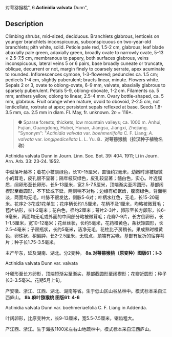 对萼猕猴桃",
6.**Actinidia valvata** Dunn",

## Description
Climbing shrubs, mid-sized, deciduous. Branchlets glabrous, lenticels on younger branchlets inconspicuous, subconspicuous on two-year-old branchlets; pith white, solid. Petiole pale red, 1.5-2 cm, glabrous; leaf blade abaxially pale green, adaxially green, broadly ovate to narrowly ovate, 5-13 × 2.5-7.5 cm, membranous to papery, both surfaces glabrous, veins inconspicuous, lateral veins 5 or 6 pairs, base broadly cuneate or truncate, oblique, decurrent or not, margin finely to coarsely serrate, apex acuminate to rounded. Inflorescences cymose, 1-3-flowered; peduncles ca. 1.5 cm; pedicels 1-4 cm, slightly puberulent; bracts linear, minute. Flowers white. Sepals 2 or 3, ovate to oblong-ovate, 6-9 mm, valvate, abaxially glabrous to sparsely puberulent. Petals 5-9, oblong-obovate, 1-2 cm. Filaments ca. 5 mm; anthers yellow, oblong to linear, 2.5-4 mm. Ovary bottle-shaped, ca. 5 mm, glabrous. Fruit orange when mature, ovoid to obovoid, 2-2.5 cm, not lenticellate, rostrate at apex; persistent sepals reflexed at base. Seeds 1.8-3.5 mm, ca. 2.5 mm in diam. Fl. May, fr. unknown. 2*n* = 116*.

> ●  Sparse forests, thickets, low mountain valleys; ca. 1000 m. Anhui, Fujian, Guangdong, Hubei, Hunan, Jiangsu, Jiangxi, Zhejiang.
  "Synonym": "*Actinidia valvata* var. *boehmeriifolia* C. F. Liang; *A. valvata* var. *longipedicellata* L. L. Yu.
**8．对萼猕猴桃（拉汉种子植物名称）**

Actinidia valvata Dunn in Journ. Linn. Soc. Bot. 39: 404. 1911; Li in Journ. Arn. Arb. 33: 23-24. 1952.

中型落叶藤本；着花小枝淡绿色，长10-15厘米，直径约2毫米，幼嫩时薄被极微小的茸毛，皮孔很不显著；隔年枝灰绿色，皮孔较显著；髓白色，实心。叶近膜质，阔卵形至长卵形，长5-13厘米，宽2.5-7.5厘米，顶端渐尖至浑圆形，基部阔楔形至截圆形，不下延或下延，两侧稍不对称；边缘有细锯齿，腹面绿色，背面稍淡，两面均无毛，叶脉不很发达，侧脉5-6对；叶柄水红色，无毛，长15-20毫米。花序2-3花或1花单生；花序柄长约1.5厘米，花柄不及1厘米，均略被微茸毛；苞片钻形，长1-2毫米；花白色，径约2厘米；萼片2-3片，卵形至长方卵形，长6-9毫米，两面均无毛或外面的中间部分略被微茸毛；花瓣7-9片，长方倒卵形，长1-1.5厘米，宽10-12毫米；花丝丝状，长约5毫米，花药橙黄色，条状矩圆形，长2.5-4毫米；子房瓶状，长约5毫米，洁净无毛，花柱比子房稍长。果成熟时橙黄色，卵珠状，稍偏肿，长2-2.5厘米，无斑点，顶端有尖喙，基部有反折的宿存萼片；种子长1.75-3.5毫米。

主产华东，延及湖南、湖北。分2变种。
**8a.对萼猕猴桃（原变种）图版61：l-3**

Actinidia valvata Dunn var. valvata

叶卵形至长方卵形，顶端短渐尖至渐尖，基部截圆形至阔楔形；花瓣近圆形；种子长3-3.5毫米。花期5月上旬。

产安徽、浙江、江西、湖北、湖南等省。生于低山区山谷丛林中。模式标本采自江西庐山。
**8b.麻叶猕猴桃 图版61: 4-6**

Actinidia valvata Dunn var. boehmeriaefolia C. F. Liang in Addenda.

叶阔卵形，比原变种大，长9-13厘米，宽5.5-7.5厘米，锯齿粗大。

产江西、浙江。生于海拔1100米左右山地疏林中。模式标本采自江西庐山。
